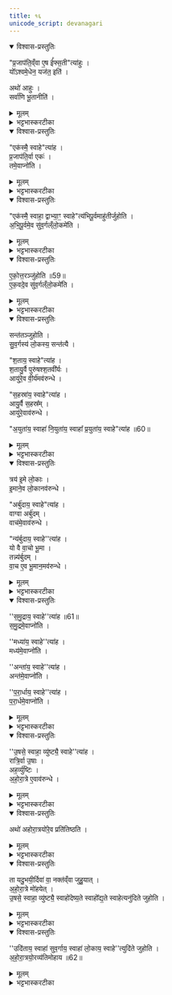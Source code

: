 ```yaml
---
title: १६
unicode_script: devanagari
---
```


<details open><summary>विश्वास-प्रस्तुतिः</summary>

"प्र॒जाप॑ति॒व्ँवा ए॒ष ई᳚फ्स॒ती"त्या॑हुः ।  
यो᳚ऽश्वमे॒धेन॒ यज॑त॒ इति॑ ।  

अथो॑ आहुः ।  
सर्वा॑णि भू॒तानीति॑ ।  
</details>

<details><summary>मूलम्</summary>

"प्र॒जाप॑ति॒व्ँवा ए॒ष ई᳚फ्स॒ती"त्या॑हुः ।  
यो᳚ऽश्वमे॒धेन॒ यज॑त॒ इति॑ ।  

अथो॑ आहुः ।  
सर्वा॑णि भू॒तानीति॑ ।  
</details>

<details><summary>भट्टभास्करटीका</summary>

1प्रजापतिं वा इत्यादि ॥ एषः प्रजापतिं ईप्सति प्रजापतिमहिमानं आप्तुमिच्छति योऽश्वमेधेन यजते । अपि च सर्वाण्यपि भूतानि आप्तुमिच्छति । तत्र संख्याविशेषहोमेन तत्तत्संख्येयविशेषपदार्थप्रभवाभिजयः यजमानस्य भवति । तत्प्रकारप्रदर्शनार्थं पुनरप्येकत्वादीनां स्तुतिः क्रियते । पूर्वत्र तु युग्मायुग्मसंख्यान्वयहोमेन द्यावापृथिव्योः प्रतिष्ठोक्ता । अत्र तु सर्वभूताभिजय इति ॥
</details>

<details open><summary>विश्वास-प्रस्तुतिः</summary>

"एक॑स्मै॒ स्वाहे"त्या॑ह ।  
प्र॒जाप॑ति॒र्वा एकः॑ ।  
तमे॒वाप्नो॑ति ।  
</details>

<details><summary>मूलम्</summary>

"एक॑स्मै॒ स्वाहे"त्या॑ह ।  
प्र॒जाप॑ति॒र्वा एकः॑ ।  
तमे॒वाप्नो॑ति ।  
</details>

<details><summary>भट्टभास्करटीका</summary>

2प्रजापतिर्वा एक इति ॥ तद्व्यतिरिक्तस्य प्रपञ्चान्तर्गतस्याभावात् ।  
</details>

<details open><summary>विश्वास-प्रस्तुतिः</summary>

"एक॑स्मै॒ स्वाहा॒ द्वाभ्या॒ꣳ॒ स्वाहे"त्य॑भिपू॒र्वमाहु॑तीर्जुहोति ।  
अ॒भि॒पू॒र्वमे॒व सु॑व॒र्गल्ँलो॒कमे॑ति ।  
</details>

<details><summary>मूलम्</summary>

"एक॑स्मै॒ स्वाहा॒ द्वाभ्या॒ꣳ॒ स्वाहे"त्य॑भिपू॒र्वमाहु॑तीर्जुहोति ।  
अ॒भि॒पू॒र्वमे॒व सु॑व॒र्गल्ँलो॒कमे॑ति ।  
</details>

<details><summary>भट्टभास्करटीका</summary>

अभिपूर्वमिति । एकत्वादिक्रमेण संख्याहोमात् ततत्संख्येयानि वस्तूनि एकादिक्रमेणाभिजित्य सुखैकभूमिं लोकं परं प्राप्तव्यं गच्छति यत्र न संख्यावच्छेदः । प्रजापतिव्यतिरिक्तैकत्वावच्छिन्नभावार्थं पुनरेकस्मा इत्युपात्तम् ॥
</details>

<details open><summary>विश्वास-प्रस्तुतिः</summary>

ए॒को॒त्त॒रञ्जु॑होति ॥59॥  
ए॒क॒वदे॒व सु॑व॒र्गल्ँलो॒कमे॑ति ।  
</details>

<details><summary>मूलम्</summary>

ए॒को॒त्त॒रञ्जु॑होति ॥59॥  
ए॒क॒वदे॒व सु॑व॒र्गल्ँलो॒कमे॑ति ।  
</details>

<details><summary>भट्टभास्करटीका</summary>

3एकोत्तरमिति ॥ एकैकोत्तरमेकादिसंख्यां जुहोति तत्सामर्थ्यात् एकवदेव एकेनैव यत्नेन सर्वमभिजित्य स्वर्गं गच्छति । एकं वस्तु जेतुं यावान्यत्नस्तावानेव स्वर्गजयेऽपीति यावत् । उपलक्षणत्वात् द्व्युत्तरादयोऽपि गृह्यन्ते ।  
</details>

<details open><summary>विश्वास-प्रस्तुतिः</summary>

सन्त॑तञ्जुहोति ।  
सु॒व॒र्गस्य॑ लो॒कस्य॒ सन्त॑त्यै ।  

"श॒ताय॒ स्वाहे"त्या॑ह ।  
श॒तायु॒र्वै पुरु॑षश्श॒तवी᳚र्यः ।  
आयु॑रे॒व वी॒र्य॑मव॑रुन्धे ।  

"स॒हस्रा॑य॒ स्वाहे"त्या॑ह ।  
आयु॒र्वै स॒हस्र᳚म् ।  
आयु॑रे॒वाव॑रुन्धे ।  

"अ॒युता॑य॒ स्वाहा॑ नि॒युता॑य॒ स्वाहा᳚ प्र॒युता॑य॒ स्वाहे"त्या॑ह ॥60॥  
</details>

<details><summary>मूलम्</summary>

सन्त॑तञ्जुहोति ।  
सु॒व॒र्गस्य॑ लो॒कस्य॒ सन्त॑त्यै ।  

"श॒ताय॒ स्वाहे"त्या॑ह ।  
श॒तायु॒र्वै पुरु॑षश्श॒तवी᳚र्यः ।  
आयु॑रे॒व वी॒र्य॑मव॑रुन्धे ।  

"स॒हस्रा॑य॒ स्वाहे"त्या॑ह ।  
आयु॒र्वै स॒हस्र᳚म् ।  
आयु॑रे॒वाव॑रुन्धे ।  

"अ॒युता॑य॒ स्वाहा॑ नि॒युता॑य॒ स्वाहा᳚ प्र॒युता॑य॒ स्वाहे"त्या॑ह ॥60॥  
</details>

<details><summary>भट्टभास्करटीका</summary>

सन्ततमिति । संख्यान्तरेणाविच्छेदात् अविच्छेदेन स्वर्गं गच्छति । द्व्युत्तरादिष्वपि विजातीयव्यवच्छेदाभावेन सन्ततत्वं वेदितव्यम् । शतसहस्रयोरायुष्ट्वेन प्राधान्यात् पृथगुपादानम् ।  
</details>

<details open><summary>विश्वास-प्रस्तुतिः</summary>

त्रय॑ इ॒मे लो॒काः ।  
इ॒माने॒व लो॒कानव॑रुन्धे ।  

"अर्बु॑दाय॒ स्वाहे"त्या॑ह ।  
वाग्वा अर्बु॑दम् ।  
वाच॑मे॒वाव॑रुन्धे ।  

"न्य॑र्बुदाय॒ स्वाहे''त्या॑ह ।  
यो वै वा॒चो भू॒मा ।  
तन्न्य॑र्बुदम् ।  
वा॒च ए॒व भू॒मान॒मव॑रुन्धे ।  
</details>

<details><summary>मूलम्</summary>

त्रय॑ इ॒मे लो॒काः ।  
इ॒माने॒व लो॒कानव॑रुन्धे ।  

"अर्बु॑दाय॒ स्वाहे"त्या॑ह ।  
वाग्वा अर्बु॑दम् ।  
वाच॑मे॒वाव॑रुन्धे ।  

"न्य॑र्बुदाय॒ स्वाहे''त्या॑ह ।  
यो वै वा॒चो भू॒मा ।  
तन्न्य॑र्बुदम् ।  
वा॒च ए॒व भू॒मान॒मव॑रुन्धे ।  
</details>

<details><summary>भट्टभास्करटीका</summary>

त्रय इति । अयुतादिसंख्यासंबन्धः पृथिव्यादीनां तावत्कालावस्थानादिना द्रष्टव्यः । सर्वाश्चैताः शतादयः परार्धपर्यन्ताः सख्या दशोत्तराः । अत्र संख्यासंख्येययोरभेदेन निर्देशः ।  
</details>

<details open><summary>विश्वास-प्रस्तुतिः</summary>

''स॒मु॒द्राय॒ स्वाहे''त्या॑ह ॥61॥  
स॒मु॒द्रमे॒वाप्नो॑ति ।  

''मध्या॑य॒ स्वाहे''त्या॑ह ।  
मध्य॑मे॒वाप्नो॑ति ।  

''अन्ता॑य॒ स्वाहे''त्या॑ह ।  
अन्त॑मे॒वाप्नो॑ति ।  

''प॒रा॒र्धाय॒ स्वाहे''त्या॑ह ।  
प॒रा॒र्धमे॒वाप्नो॑ति ।  
</details>

<details><summary>मूलम्</summary>

''स॒मु॒द्राय॒ स्वाहे''त्या॑ह ॥61॥  
स॒मु॒द्रमे॒वाप्नो॑ति ।  

''मध्या॑य॒ स्वाहे''त्या॑ह ।  
मध्य॑मे॒वाप्नो॑ति ।  

''अन्ता॑य॒ स्वाहे''त्या॑ह ।  
अन्त॑मे॒वाप्नो॑ति ।  

''प॒रा॒र्धाय॒ स्वाहे''त्या॑ह ।  
प॒रा॒र्धमे॒वाप्नो॑ति ।  
</details>

<details><summary>भट्टभास्करटीका</summary>

समुद्रमेवेति । समुद्रादिसंख्यासंख्येमान् भावान्विजित्य प्रजापतिमेव प्राप्नोति ।  
</details>

<details open><summary>विश्वास-प्रस्तुतिः</summary>

''उ॒षसे॒ स्वाहा॒ व्यु॑ष्ट्यै॒ स्वाहे''त्या॑ह ।  
रात्रि॒र्वा उ॒षाः ।  
अह॒र्व्यु॑ष्टिः ।  
अ॒हो॒रा॒त्रे ए॒वाव॑रुन्धे ।  
</details>

<details><summary>मूलम्</summary>

''उ॒षसे॒ स्वाहा॒ व्यु॑ष्ट्यै॒ स्वाहे''त्या॑ह ।  
रात्रि॒र्वा उ॒षाः ।  
अह॒र्व्यु॑ष्टिः ।  
अ॒हो॒रा॒त्रे ए॒वाव॑रुन्धे ।  
</details>

<details><summary>भट्टभास्करटीका</summary>

अहोरात्रे इति । अहश्च रात्रिश्च विधेयीकरोति ।  
</details>

<details open><summary>विश्वास-प्रस्तुतिः</summary>

अथो॑ अहोरा॒त्रयो॑रे॒व प्रति॑तिष्ठति ।  
</details>

<details><summary>मूलम्</summary>

अथो॑ अहोरा॒त्रयो॑रे॒व प्रति॑तिष्ठति ।  
</details>

<details><summary>भट्टभास्करटीका</summary>

अपि च तयोः प्रतिष्ठितश्च भवति । अत्राहुः - शरीरावच्छिन्नस्य पुरुषस्यायुश्शतम् ।  
आयुषः अन्नस्य आयुस्सहस्रम् ।  
पृथिव्या आयुरयुतम् । अन्तरिक्षस्यायुर्नियुतम् ।  
दिव आयुः प्रयुतम् । वाच आयुरर्बुदम् ।  
वाचो महिमा मनः तस्यायुर्न्यर्बुदम् ।  
प्राणस्य आयु. समुद्रः ।  
अहङ्कारस्मायुः मध्यः ।  
चित्तस्यायुरन्तः । प्राजापत्यस्याहोरात्रस्य अर्धं यत् तस्यायुः परार्धम् । तदवयवानां उषःप्रभृतीन्यायूंषि ।  
रात्र्युपक्रमत्वात् रात्रिः उषा ।  
अहः रात्रेः मुखं यत्र सा व्युष्टिः ।  
अह्नः प्रत्यासत्तिर्यत्र स उदेष्यन् । अह्न आरम्भ उद्यन् । अहोरात्रस्यावसानं अहोरात्रस्यार्धम् । आरब्धभूयिष्ठो दिवस उदितः । मध्यममहस्स्वर्गः । अहोरात्रचतुर्भागत्रयमहोरात्रो लोकः, यत्र विश्वं लोक्यते । एवमेताननुवाकान् पुनःपुनरभ्यस्य रात्रिशेषं जुहोति ।  
</details>

<details open><summary>विश्वास-प्रस्तुतिः</summary>

ता यदु॒भयी॒र्दिवा॑ वा॒ नक्त॑व्ँवा जुहु॒यात् ।  
अ॒हो॒रा॒त्रे मो॑हयेत् ।  
उ॒षसे॒ स्वाहा॒ व्यु॑ष्ट्यै॒ स्वाहो॑देष्य॒ते स्वाहो᳚द्य॒ते स्वाहेत्यनु॑दिते जुहोति ।  
</details>

<details><summary>मूलम्</summary>

ता यदु॒भयी॒र्दिवा॑ वा॒ नक्त॑व्ँवा जुहु॒यात् ।  
अ॒हो॒रा॒त्रे मो॑हयेत् ।  
उ॒षसे॒ स्वाहा॒ व्यु॑ष्ट्यै॒ स्वाहो॑देष्य॒ते स्वाहो᳚द्य॒ते स्वाहेत्यनु॑दिते जुहोति ।  
</details>

<details><summary>भट्टभास्करटीका</summary>

उभयीः प्राजापत्यस्याह्नो रात्रेश्च संबन्धिनीः सप्ताप्याहुतीः दिवैव नक्तमेव वा यदि जुहुयात् अहोरात्रे मोहयेत् विभागेन न व्यवस्थापयेत् संकीर्णे कुर्यात् । तस्मात्प्राजापत्यरात्रिसंबन्धिनीरनुदिते सूर्ये जुहोति । उदितायेत्यादिका अह्नस्संबन्धिनीः उदिते जुहोति ।  
</details>

<details open><summary>विश्वास-प्रस्तुतिः</summary>

''उदि॑ताय॒ स्वाहा॑ सुव॒र्गाय॒ स्वाहा॑ लो॒काय॒ स्वाहे''त्युदि॑ते जुहोति ।  
अ॒हो॒रा॒त्रयो॒रव्य॑तिमोहाय ॥62॥  
</details>

<details><summary>मूलम्</summary>

''उदि॑ताय॒ स्वाहा॑ सुव॒र्गाय॒ स्वाहा॑ लो॒काय॒ स्वाहे''त्युदि॑ते जुहोति ।  
अ॒हो॒रा॒त्रयो॒रव्य॑तिमोहाय ॥62॥  
</details>

<details><summary>भट्टभास्करटीका</summary>

अहोरात्रयोरव्थतिमोहाय तद्भवति ॥




इति तैत्तिरीये ब्राह्मणे तृतीयेऽष्टके अष्टमप्रपाठके षोडशोऽनुवाकः ॥  

</details>

